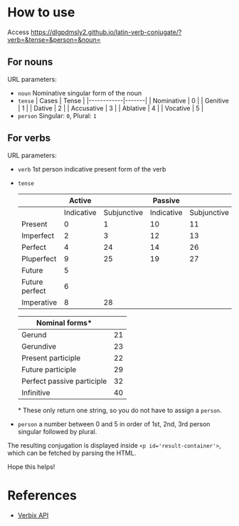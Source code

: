 # How to use
Access https://dlgpdmsly2.github.io/latin-verb-conjugate/?verb=&tense=&person=&noun=

## For nouns
URL parameters:
* `noun` Nominative singular form of the noun
* `tense`
  | Cases      | Tense |
  |------------|-------|
  | Nominative | 0     |
  | Genitive   | 1     |
  | Dative     | 2     |
  | Accusative | 3     |
  | Ablative   | 4     |
  | Vocative   | 5     |
* `person` Singular: `0`, Plural: `1`
  
## For verbs
URL parameters:
* `verb` 1st person indicative present form of the verb
* `tense`

  |            | Active      |            | Passive     |  |
  | -------------- | ---------- | ----------- | ---------- | ----------- |
  |                              | Indicative           | Subjunctive            | Indicative           | Subjunctive            |
  | Present                      | 0                    | 1                      | 10                   | 11                     |
  | Imperfect                    | 2                    | 3                      | 12                   | 13                     |
  | Perfect                      | 4                    | 24                     | 14                   | 26                     |
  | Pluperfect                   | 9                    | 25                     | 19                   | 27                     |
  | Future                       | 5                    |                        |                      |                        |
  | Future perfect               | 6                    |                        |                      |                        |
  | Imperative                   | 8                    | 28                     |                      |                        |

  | Nominal forms* |    |
  | -------------------------- | -- |
  | Gerund                                               | 21   |
  | Gerundive                                            | 23   |
  | Present participle                                   | 22   |
  | Future participle                                    | 29   |
  | Perfect passive participle                           | 32   |
  | Infinitive                                           | 40   |

  \* These only return one string, so you do not have to assign a `person`. 

* `person` a number between 0 and 5 in order of 1st, 2nd, 3rd person singular followed by plural.

The resulting conjugation is displayed inside `<p id='result-container'>`, which can be fetched by parsing the HTML. 

Hope this helps!

# References
* [Verbix API](https://api.verbix.com/conjugator/html)
